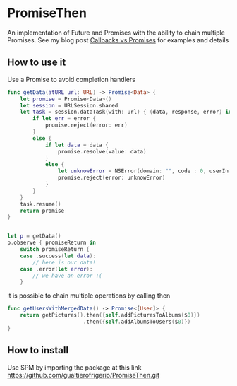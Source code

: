 # PromiseThen

An implementation of Future and Promises with the ability to chain multiple Promises.
See my blog post [Callbacks vs Promises](https://www.gfrigerio.com/callbacks-vs-promises/) for examples and details 

## How to use it

Use a Promise to avoid completion handlers

```swift
func getData(atURL url: URL) -> Promise<Data> {
    let promise = Promise<Data>()
    let session = URLSession.shared
    let task = session.dataTask(with: url) { (data, response, error) in
        if let err = error {
            promise.reject(error: err)
        }
        else {
            if let data = data {
                promise.resolve(value: data)
            }
            else {
                let unknowError = NSError(domain: "", code : 0, userInfo: nil)
                promise.reject(error: unknowError)
            }
        }
    }
    task.resume()
    return promise
}


let p = getData()
p.observe { promiseReturn in
    switch promiseReturn {
    case .success(let data):
        // here is our data!
    case .error(let error):
        // we have an error :(
    }
```

it is possible to chain multiple operations by calling then

```swift
func getUsersWithMergedData() -> Promise<[User]> {
    return getPictures().then({self.addPicturesToAlbums($0)})
                        .then({self.addAlbumsToUsers($0)})
}
```

## How to install

Use SPM by importing the package at this link https://github.com/gualtierofrigerio/PromiseThen.git
